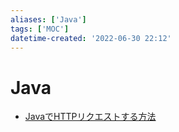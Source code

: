 ```yaml
---
aliases: ['Java']
tags: ['MOC']
datetime-created: '2022-06-30 22:12'
---
```


# Java
- [JavaでHTTPリクエストする方法](java-http.md)